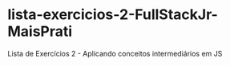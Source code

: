 # lista-exercicios-2-FullStackJr-MaisPrati
Lista de Exercícios 2 - Aplicando conceitos intermediários em JS
